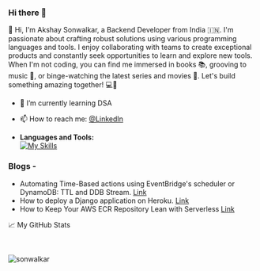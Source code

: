 ### Hi there 👋

👋 Hi, I'm Akshay Sonwalkar, a Backend Developer from India 🇮🇳. I'm passionate about crafting robust solutions using various programming languages and tools. I enjoy collaborating with teams to create exceptional products and constantly seek opportunities to learn and explore new tools. When I'm not coding, you can find me immersed in books 📚, grooving to music 🎵, or binge-watching the latest series and movies 🍿. Let's build something amazing together! 💻🚀

- 🌱 I’m currently learning DSA
- 📫 How to reach me: [@LinkedIn](https://www.linkedin.com/in/akshay-sonwalkar)


- **Languages and Tools:** <br>
[![My Skills](https://skillicons.dev/icons?i=aws,js,ts,nodejs,express,jest,postman,git,postgres,py,django,mysql,html,css)](https://skillicons.dev)
<!--
- 📝 [Resume](https://github.com/Sonwalkar/Sonwalkar.github.io/blob/master/Resume.pdf)
**Sonwalkar/sonwalkar** is a ✨ _special_ ✨ repository because its `README.md` (this file) appears on your GitHub profile.

Here are some ideas to get you started:

- 🔭 I’m currently working on ...
- 🌱 I’m currently learning ...
- 👯 I’m looking to collaborate on ...
- 🤔 I’m looking for help with ...
- 💬 Ask me about ...
- 📫 How to reach me: ...
- 😄 Pronouns: ...
- ⚡ Fun fact: ...
-->

### Blogs -
- Automating Time-Based actions using EventBridge's scheduler or DynamoDB: TTL and DDB Stream. [Link](https://www.antstack.com/blog/automating-time-based-actions-using-event-bridge-s-scheduler-or-dynamo-db-ttl-and-ddb-stream/)
- How to deploy a Django application on Heroku. [Link](https://medium.com/@sonakashay/how-to-host-a-django-application-on-heroku-5b4c48a1b308)
- How to Keep Your AWS ECR Repository Lean with Serverless [Link](https://www.antstack.com/blog/how-to-keep-your-aws-ecr-repository-lean-with-serverless)

📈 My GitHub Stats

<img src="https://github-readme-stats.vercel.app/api?username=sonwalkar&show_icons=true&theme=gotham" alt="sonwalkar"  style="margin-top:2rem;"/>

